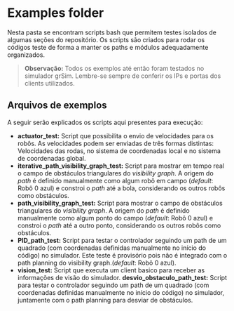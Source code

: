 # Examples folder

Nesta pasta se encontram scripts bash que permitem testes isolados de algumas seções do repositório. Os scripts são criados para rodar os códigos teste de forma a manter os paths e módulos adequadamente organizados.

> **Observação:** Todos os exemplos até então foram testados no simulador grSim. Lembre-se sempre de conferir os IPs e portas dos clients utilizados.

## Arquivos de exemplos

A seguir serão explicados os scripts aqui presentes para execução:

- **actuator_test:** Script que possibilita o envio de velocidades para os robôs. As velocidades podem ser enviadas de três formas distintas: Velocidades das rodas, no sistema de coordenadas local e no sistema de coordenadas global.
- **iterative_path_visibility_graph_test:** Script para mostrar em tempo real o campo de obstáculos triangulares do *visibility graph*. A origem do *path* é definido manualmente como algum robô em campo (*default*: Robô 0 azul) e constroi o *path* até a bola, considerando os outros robôs como obstáculos.
- **path_visibility_graph_test:** Script para mostrar o campo de obstáculos triangulares do *visibility graph*. A origem do *path* é definido manualmente como algum ponto do campo (*default*: Robô 0 azul) e constroi o *path* até a outro ponto, considerando os outros robôs como obstáculos.
- **PID_path_test:** Script para testar o controlador seguindo um path de um quadrado (com coordenadas definidas manualmente no início do código) no simulador. Este teste é provisório pois não é integrado com o path planning do visibility graph.(*default*: Robô 0 azul).
- **vision_test:** Script que executa um client basico para receber as informações de visão do simulador.
**desvio_obstaculo_path_test:** Script para testar o controlador seguindo um path de um quadrado (com coordenadas definidas manualmente no início do código) no simulador, juntamente com o path planning para desviar de obstáculos.